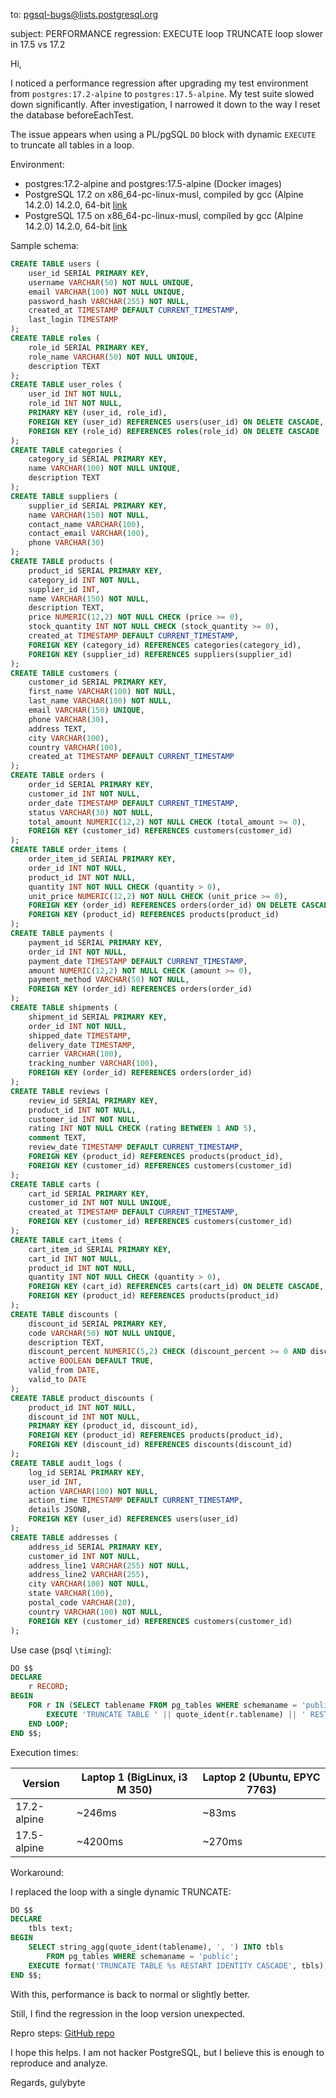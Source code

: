 to: pgsql-bugs@lists.postgresql.org

subject: PERFORMANCE regression: EXECUTE loop TRUNCATE loop slower in 17.5 vs 17.2

Hi,

I noticed a performance regression after upgrading my test environment from `postgres:17.2-alpine` to `postgres:17.5-alpine`. My test suite slowed down significantly. After investigation, I narrowed it down to the way I reset the database beforeEachTest.

The issue appears when using a PL/pgSQL `DO` block with dynamic `EXECUTE` to truncate all tables in a loop.

Environment:
 - postgres:17.2-alpine and postgres:17.5-alpine (Docker images)
 - PostgreSQL 17.2 on x86_64-pc-linux-musl, compiled by gcc (Alpine 14.2.0) 14.2.0, 64-bit [link](https://hub.docker.com/layers/library/postgres/17.2-alpine/images/sha256-423edca8fa09ee81f18dd36482803bd1a5c4e496835c0e329661ed6a6b9c8f0c)
 - PostgreSQL 17.5 on x86_64-pc-linux-musl, compiled by gcc (Alpine 14.2.0) 14.2.0, 64-bit [link](https://hub.docker.com/layers/library/postgres/17.5-alpine/images/sha256-caa5fc664ed40fba6291c7f5ed35fee0bb247d2feb4e68ddf56f29adf0947a53)

Sample schema:
```sql
CREATE TABLE users (
    user_id SERIAL PRIMARY KEY,
    username VARCHAR(50) NOT NULL UNIQUE,
    email VARCHAR(100) NOT NULL UNIQUE,
    password_hash VARCHAR(255) NOT NULL,
    created_at TIMESTAMP DEFAULT CURRENT_TIMESTAMP,
    last_login TIMESTAMP
);
CREATE TABLE roles (
    role_id SERIAL PRIMARY KEY,
    role_name VARCHAR(50) NOT NULL UNIQUE,
    description TEXT
);
CREATE TABLE user_roles (
    user_id INT NOT NULL,
    role_id INT NOT NULL,
    PRIMARY KEY (user_id, role_id),
    FOREIGN KEY (user_id) REFERENCES users(user_id) ON DELETE CASCADE,
    FOREIGN KEY (role_id) REFERENCES roles(role_id) ON DELETE CASCADE
);
CREATE TABLE categories (
    category_id SERIAL PRIMARY KEY,
    name VARCHAR(100) NOT NULL UNIQUE,
    description TEXT
);
CREATE TABLE suppliers (
    supplier_id SERIAL PRIMARY KEY,
    name VARCHAR(150) NOT NULL,
    contact_name VARCHAR(100),
    contact_email VARCHAR(100),
    phone VARCHAR(30)
);
CREATE TABLE products (
    product_id SERIAL PRIMARY KEY,
    category_id INT NOT NULL,
    supplier_id INT,
    name VARCHAR(150) NOT NULL,
    description TEXT,
    price NUMERIC(12,2) NOT NULL CHECK (price >= 0),
    stock_quantity INT NOT NULL CHECK (stock_quantity >= 0),
    created_at TIMESTAMP DEFAULT CURRENT_TIMESTAMP,
    FOREIGN KEY (category_id) REFERENCES categories(category_id),
    FOREIGN KEY (supplier_id) REFERENCES suppliers(supplier_id)
);
CREATE TABLE customers (
    customer_id SERIAL PRIMARY KEY,
    first_name VARCHAR(100) NOT NULL,
    last_name VARCHAR(100) NOT NULL,
    email VARCHAR(150) UNIQUE,
    phone VARCHAR(30),
    address TEXT,
    city VARCHAR(100),
    country VARCHAR(100),
    created_at TIMESTAMP DEFAULT CURRENT_TIMESTAMP
);
CREATE TABLE orders (
    order_id SERIAL PRIMARY KEY,
    customer_id INT NOT NULL,
    order_date TIMESTAMP DEFAULT CURRENT_TIMESTAMP,
    status VARCHAR(30) NOT NULL,
    total_amount NUMERIC(12,2) NOT NULL CHECK (total_amount >= 0),
    FOREIGN KEY (customer_id) REFERENCES customers(customer_id)
);
CREATE TABLE order_items (
    order_item_id SERIAL PRIMARY KEY,
    order_id INT NOT NULL,
    product_id INT NOT NULL,
    quantity INT NOT NULL CHECK (quantity > 0),
    unit_price NUMERIC(12,2) NOT NULL CHECK (unit_price >= 0),
    FOREIGN KEY (order_id) REFERENCES orders(order_id) ON DELETE CASCADE,
    FOREIGN KEY (product_id) REFERENCES products(product_id)
);
CREATE TABLE payments (
    payment_id SERIAL PRIMARY KEY,
    order_id INT NOT NULL,
    payment_date TIMESTAMP DEFAULT CURRENT_TIMESTAMP,
    amount NUMERIC(12,2) NOT NULL CHECK (amount >= 0),
    payment_method VARCHAR(50) NOT NULL,
    FOREIGN KEY (order_id) REFERENCES orders(order_id)
);
CREATE TABLE shipments (
    shipment_id SERIAL PRIMARY KEY,
    order_id INT NOT NULL,
    shipped_date TIMESTAMP,
    delivery_date TIMESTAMP,
    carrier VARCHAR(100),
    tracking_number VARCHAR(100),
    FOREIGN KEY (order_id) REFERENCES orders(order_id)
);
CREATE TABLE reviews (
    review_id SERIAL PRIMARY KEY,
    product_id INT NOT NULL,
    customer_id INT NOT NULL,
    rating INT NOT NULL CHECK (rating BETWEEN 1 AND 5),
    comment TEXT,
    review_date TIMESTAMP DEFAULT CURRENT_TIMESTAMP,
    FOREIGN KEY (product_id) REFERENCES products(product_id),
    FOREIGN KEY (customer_id) REFERENCES customers(customer_id)
);
CREATE TABLE carts (
    cart_id SERIAL PRIMARY KEY,
    customer_id INT NOT NULL UNIQUE,
    created_at TIMESTAMP DEFAULT CURRENT_TIMESTAMP,
    FOREIGN KEY (customer_id) REFERENCES customers(customer_id)
);
CREATE TABLE cart_items (
    cart_item_id SERIAL PRIMARY KEY,
    cart_id INT NOT NULL,
    product_id INT NOT NULL,
    quantity INT NOT NULL CHECK (quantity > 0),
    FOREIGN KEY (cart_id) REFERENCES carts(cart_id) ON DELETE CASCADE,
    FOREIGN KEY (product_id) REFERENCES products(product_id)
);
CREATE TABLE discounts (
    discount_id SERIAL PRIMARY KEY,
    code VARCHAR(50) NOT NULL UNIQUE,
    description TEXT,
    discount_percent NUMERIC(5,2) CHECK (discount_percent >= 0 AND discount_percent <= 100),
    active BOOLEAN DEFAULT TRUE,
    valid_from DATE,
    valid_to DATE
);
CREATE TABLE product_discounts (
    product_id INT NOT NULL,
    discount_id INT NOT NULL,
    PRIMARY KEY (product_id, discount_id),
    FOREIGN KEY (product_id) REFERENCES products(product_id),
    FOREIGN KEY (discount_id) REFERENCES discounts(discount_id)
);
CREATE TABLE audit_logs (
    log_id SERIAL PRIMARY KEY,
    user_id INT,
    action VARCHAR(100) NOT NULL,
    action_time TIMESTAMP DEFAULT CURRENT_TIMESTAMP,
    details JSONB,
    FOREIGN KEY (user_id) REFERENCES users(user_id)
);
CREATE TABLE addresses (
    address_id SERIAL PRIMARY KEY,
    customer_id INT NOT NULL,
    address_line1 VARCHAR(255) NOT NULL,
    address_line2 VARCHAR(255),
    city VARCHAR(100) NOT NULL,
    state VARCHAR(100),
    postal_code VARCHAR(20),
    country VARCHAR(100) NOT NULL,
    FOREIGN KEY (customer_id) REFERENCES customers(customer_id)
);
```

Use case (psql `\timing`):
```sql
DO $$
DECLARE
    r RECORD;
BEGIN
    FOR r IN (SELECT tablename FROM pg_tables WHERE schemaname = 'public') LOOP
        EXECUTE 'TRUNCATE TABLE ' || quote_ident(r.tablename) || ' RESTART IDENTITY CASCADE';
    END LOOP;
END $$;
```

Execution times:

| Version      | Laptop 1 (BigLinux, i3 M 350) | Laptop 2 (Ubuntu, EPYC 7763) |
| ------------ |------------------------------ | ---------------------------- |
| 17.2-alpine  | ~246ms                        | ~83ms                        |
| 17.5-alpine  | ~4200ms                       | ~270ms                       |

Workaround:

I replaced the loop with a single dynamic TRUNCATE:

```sql
DO $$
DECLARE
    tbls text;
BEGIN
    SELECT string_agg(quote_ident(tablename), ', ') INTO tbls
        FROM pg_tables WHERE schemaname = 'public';
    EXECUTE format('TRUNCATE TABLE %s RESTART IDENTITY CASCADE', tbls);
END $$;
```

With this, performance is back to normal or slightly better.

Still, I find the regression in the loop version unexpected.

Repro steps: [GitHub repo](https://github.com/gulybyte/public-report-issues/blob/main/PERFORMANCE%20regression:%20EXECUTE%20loop%20TRUNCATE%20loop%20slower%20in%2017.5%20vs%2017.2/README.md)

I hope this helps. I am not hacker PostgreSQL, but I believe this is enough to reproduce and analyze.

Regards,
gulybyte
